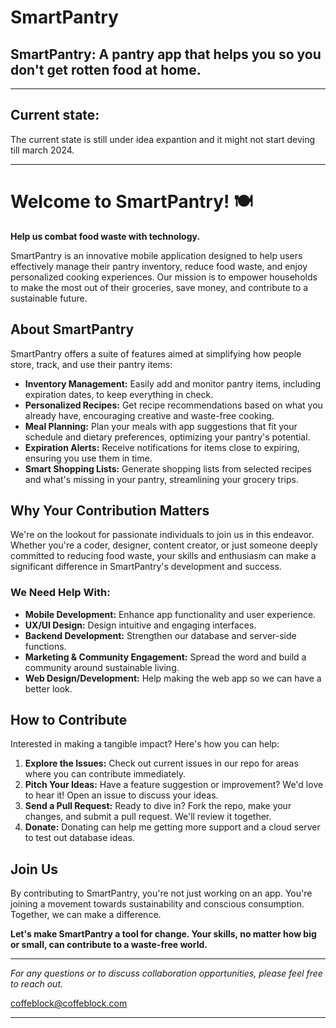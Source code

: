 # SmartPantry
## SmartPantry: A pantry app that helps you so you don't get rotten food at home.

---
## Current state:
The current state is still under idea expantion and it might not start deving till march 2024.

---

# Welcome to SmartPantry! 🍽️

**Help us combat food waste with technology.**

SmartPantry is an innovative mobile application designed to help users effectively manage their pantry inventory, reduce food waste, and enjoy personalized cooking experiences. Our mission is to empower households to make the most out of their groceries, save money, and contribute to a sustainable future.

## About SmartPantry

SmartPantry offers a suite of features aimed at simplifying how people store, track, and use their pantry items:

- **Inventory Management:** Easily add and monitor pantry items, including expiration dates, to keep everything in check.
- **Personalized Recipes:** Get recipe recommendations based on what you already have, encouraging creative and waste-free cooking.
- **Meal Planning:** Plan your meals with app suggestions that fit your schedule and dietary preferences, optimizing your pantry's potential.
- **Expiration Alerts:** Receive notifications for items close to expiring, ensuring you use them in time.
- **Smart Shopping Lists:** Generate shopping lists from selected recipes and what's missing in your pantry, streamlining your grocery trips.

## Why Your Contribution Matters

We're on the lookout for passionate individuals to join us in this endeavor. Whether you're a coder, designer, content creator, or just someone deeply committed to reducing food waste, your skills and enthusiasm can make a significant difference in SmartPantry's development and success.

### We Need Help With:

- **Mobile Development:** Enhance app functionality and user experience.
- **UX/UI Design:** Design intuitive and engaging interfaces.
- **Backend Development:** Strengthen our database and server-side functions.
- **Marketing & Community Engagement:** Spread the word and build a community around sustainable living.
- **Web Design/Development:** Help making the web app so we can have a better look.

## How to Contribute

Interested in making a tangible impact? Here's how you can help:

1. **Explore the Issues:** Check out current issues in our repo for areas where you can contribute immediately.
2. **Pitch Your Ideas:** Have a feature suggestion or improvement? We'd love to hear it! Open an issue to discuss your ideas.
3. **Send a Pull Request:** Ready to dive in? Fork the repo, make your changes, and submit a pull request. We'll review it together.
4. **Donate:** Donating can help me getting more support and a cloud server to test out database ideas.

## Join Us

By contributing to SmartPantry, you're not just working on an app. You're joining a movement towards sustainability and conscious consumption. Together, we can make a difference.

**Let's make SmartPantry a tool for change. Your skills, no matter how big or small, can contribute to a waste-free world.**

---

*For any questions or to discuss collaboration opportunities, please feel free to reach out.*

coffeblock@coffeblock.com

---

